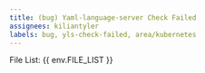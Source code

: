 ```yaml
---
title: (bug) Yaml-language-server Check Failed
assignees: kiliantyler
labels: bug, yls-check-failed, area/kubernetes
---
```

File List:
{{ env.FILE_LIST }}